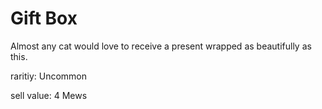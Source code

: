 # Gift Box

Almost any cat would love to receive a present wrapped as beautifully as this.

raritiy: Uncommon

sell value: 4 Mews